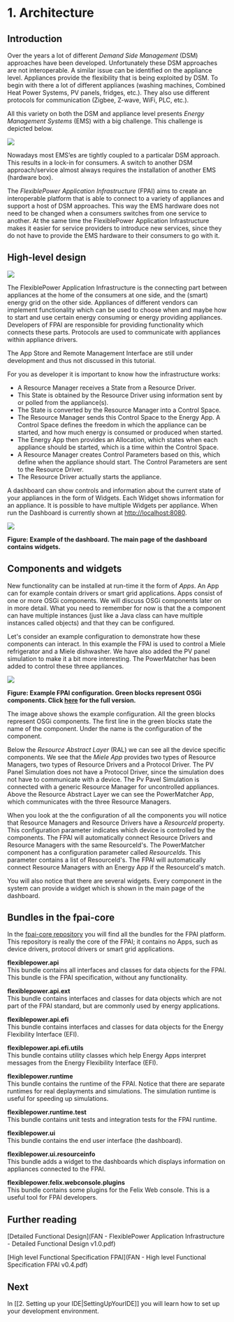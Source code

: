 # 1. Architecture

## Introduction

Over the years a lot of different *Demand Side Management* (DSM) approaches have been developed. Unfortunately these DSM approaches are not interoperable. A similar issue can be identified on the appliance level. Appliances provide the flexibility that is being exploited by DSM. To begin with there a lot of different appliances (washing machines, Combined Heat Power Systems, PV panels, fridges, etc.). They also use different protocols for communication (Zigbee, Z-wave, WiFi, PLC, etc.).

All this variety on both the DSM and appliance level presents *Energy Management Systems* (EMS) with a big challenge. This challenge is depicted below.

![](interaction.png)

Nowadays most EMS’es are tightly coupled to a particalar DSM approach. This results in a lock-in for consumers. A switch to another DSM approach/service almost always requires the installation of another EMS (hardware box).

The *FlexiblePower Application Infrastructure* (FPAI) aims to create an interoperable platform that is able to connect to a variety of appliances and support a host of DSM approaches. This way the EMS hardware does not need to be changed when a consumers switches from one service to another. At the same time the FlexiblePower Application Infrastructure makes it easier for service providers to introduce new services, since they do not have to provide the EMS hardware to their consumers to go with it.

## High-level design
![](hourglass.png)

The FlexiblePower Application Infrastructure is the connecting part between appliances at the home of the consumers at one side, and the (smart) energy grid on the other side. Appliances of different vendors can implement functionality which can be used to choose when and maybe how to start and use certain energy consuming or energy providing appliances. Developers of FPAI are responsible for providing functionality which connects these parts. Protocols are used to communicate with appliances within appliance drivers. 

The App Store and Remote Management Interface are still under development and thus not discussed in this tutorial.

For you as developer it is important to know how the infrastructure works:

* A Resource Manager receives a State from a Resource Driver. 
* This State is obtained by the Resource Driver using information sent by or polled from the appliance(s). 
* The State is converted by the Resource Manager into a Control Space. 
* The Resource Manager sends this Control Space to the Energy App. A Control Space defines the freedom in which the appliance can be started, and how much energy is consumed or produced when started. 
* The Energy App then provides an Allocation, which states when each appliance should be started, which is a time within the Control Space. 
* A Resource Manager creates Control Parameters based on this, which define when the appliance should start. The Control Parameters are sent to the Resource Driver.
* The Resource Driver actually starts the appliance.

A dashboard can show controls and information about the current state of your appliances in the form of Widgets. Each Widget shows information for an appliance. It is possible to have multiple Widgets per appliance. When run the Dashboard is currently shown at [http://localhost:8080](http://localhost:8080).

![](dashboard.png)

**Figure: Example of the dashboard. The main page of the dashboard contains widgets.**

## Components and widgets
New functionality can be installed at run-time it the form of *Apps*. An App can for example contain drivers or smart grid applications. Apps consist of one or more OSGi components. We will discuss OSGi components later on in more detail. What you need to remember for now is that the a component can have multiple instances (just like a Java class can have multiple instances called objects) and that they can be configured.

Let's consider an example configuration to demonstrate how these components can interact. In this example the FPAI is used to control a Miele refrigerator and a Miele dishwasher. We have also added the PV panel simulation to make it a bit more interesting. The PowerMatcher has been added to control these three appliances.

[![](component_overview.png)](https://raw.githubusercontent.com/wiki/flexiblepower/fpai-core/component_overview.png)

**Figure: Example FPAI configuration. Green blocks represent OSGi components. Click [here](https://raw.githubusercontent.com/wiki/flexiblepower/fpai-core/component_overview.png) for the full version.**

The image above shows the example configuration. All the green blocks represent OSGi components. The first line in the green blocks state the name of the component. Under the name is the configuration of the component.

Below the *Resource Abstract Layer* (RAL) we can see all the device specific components. We see that the *Miele App* provides two types of Resource Managers, two types of Resource Drivers and a Protocol Driver. The PV Panel Simulation does not have a Protocol Driver, since the simulation does not have to communicate with a device. The Pv Pavel Simulation is connected with a generic Resource Manager for uncontrolled appliances. Above the Resource Abstract Layer we can see the PowerMatcher App, which communicates with the three Resource Managers.

When you look at the the configuration of all the components you will notice that Resource Managers and Resource Drivers have a *ResourceId* property. This configuration parameter indicates which device is controlled by the components. The FPAI will automatically connect Resource Drivers and Resource Managers with the same ResourceId's. The PowerMatcher component has a configuration parameter called *ResourceIds*. This parameter contains a list of ResourceId's. The FPAI will automatically connect Resource Managers with an Energy App if the ResourceId's match.

You will also notice that there are several widgets. Every component in the system can provide a widget which is shown in the main page of the dashboard.

## Bundles in the fpai-core
In the [fpai-core repository](https://github.com/flexiblepower/fpai-core) you will find all the bundles for the FPAI platform. This repository is really the core of the FPAI; it contains no Apps, such as device drivers, protocol drivers or smart grid applications.

**flexiblepower.api**  
This bundle contains all interfaces and classes for data objects for the FPAI. This bundle is the FPAI specification, without any functionality.

**flexiblepower.api.ext**  
This bundle contains interfaces and classes for data objects which are not part of the FPAI standard, but are commonly used by energy applications.

**flexiblepower.api.efi**  
This bundle contains interfaces and classes for data objects for the Energy Flexibility Interface (EFI).

**flexiblepower.api.efi.utils**  
This bundle contains utility classes which help Energy Apps interpret messages from the Energy Flexibility Interface (EFI).

**flexiblepower.runtime**  
This bundle contains the runtime of the FPAI. Notice that there are separate runtimes for real deplayments and simulations. The simulation runtime is useful for speeding up simulations.

**flexiblepower.runtime.test**  
This bundle contains unit tests and integration tests for the FPAI runtime. 

**flexiblepower.ui**  
This bundle contains the end user interface (the dashboard). 

**flexiblepower.ui.resourceinfo**  
This bundle adds a widget to the dashboards which displays information on appliances connected to the FPAI.

**flexiblepower.felix.webconsole.plugins**  
This bundle contains some plugins for the Felix Web console. This is a useful tool for FPAI developers.


## Further reading
[Detailed Functional Design](FAN - FlexiblePower Application Infrastructure - Detailed Functional Design v1.0.pdf)

[High level Functional Specification FPAI](FAN - High level Functional Specification FPAI v0.4.pdf)

## Next
In [[2. Setting up your IDE|SettingUpYourIDE]] you will learn how to set up your development environment.